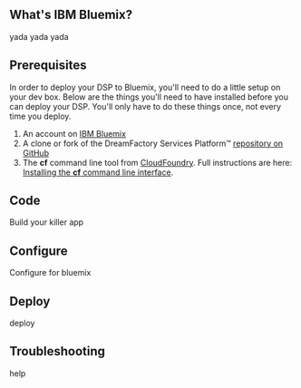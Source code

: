
## What's IBM Bluemix?
yada yada yada

## Prerequisites
In order to deploy your DSP to Bluemix, you'll need to do a little setup on your dev box. Below are the things you'll need to have installed before you can deploy your DSP. You'll only have to do these things once, not every time you deploy.

 1. An account on [IBM Bluemix](http://www.bluemix.net)
 1. A clone or fork of the DreamFactory Services Platform&trade; [repository on GitHub](/dreamfactorysoftware/dsp-core)
 1. The **cf** command line tool from [CloudFoundry](http://cloudfoundry.org/). Full instructions are here: [Installing the **cf** command line interface](https://www.ng.bluemix.net/docs/#starters/BuildingWeb.html).

## Code
Build your killer app

## Configure
Configure for bluemix

## Deploy
deploy

## Troubleshooting
help
